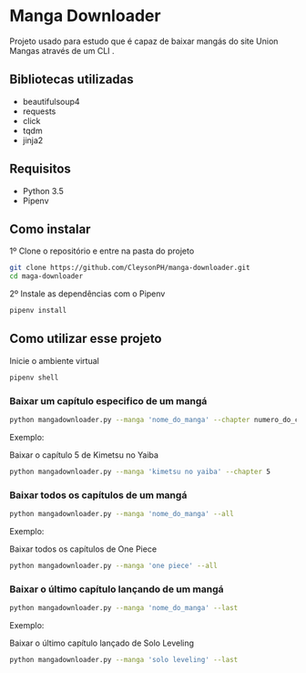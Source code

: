 # Manga Downloader
Projeto usado para estudo que é capaz de baixar mangás do site Union Mangas através de um CLI .

## Bibliotecas utilizadas

- beautifulsoup4
- requests
- click
- tqdm
- jinja2

## Requisitos

- Python 3.5
- Pipenv

## Como instalar


1º Clone o repositório e entre na pasta do projeto
```sh
git clone https://github.com/CleysonPH/manga-downloader.git
cd maga-downloader
```

2º Instale as dependências com o Pipenv
```sh
pipenv install
```

## Como utilizar esse projeto

Inicie o ambiente virtual

```sh
pipenv shell
```

### Baixar um capítulo especifico de um mangá

```sh
python mangadownloader.py --manga 'nome_do_manga' --chapter numero_do_capitulo
```

Exemplo:

Baixar o capítulo 5 de Kimetsu no Yaiba
```sh
python mangadownloader.py --manga 'kimetsu no yaiba' --chapter 5
```

### Baixar todos os capítulos de um mangá

```sh
python mangadownloader.py --manga 'nome_do_manga' --all
```

Exemplo:

Baixar todos os capítulos de One Piece
```sh
python mangadownloader.py --manga 'one piece' --all
```

### Baixar o último capítulo lançando de um mangá

```sh
python mangadownloader.py --manga 'nome_do_manga' --last
```

Exemplo:

Baixar o último capítulo lançado de Solo Leveling
```sh
python mangadownloader.py --manga 'solo leveling' --last
```